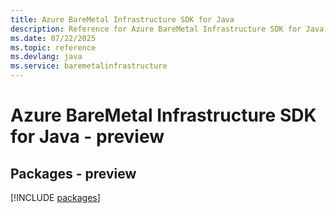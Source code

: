 ```yaml
---
title: Azure BareMetal Infrastructure SDK for Java
description: Reference for Azure BareMetal Infrastructure SDK for Java
ms.date: 07/22/2025
ms.topic: reference
ms.devlang: java
ms.service: baremetalinfrastructure
---
```

# Azure BareMetal Infrastructure SDK for Java - preview
## Packages - preview
[!INCLUDE [packages](baremetal-infrastructure-index.md)]